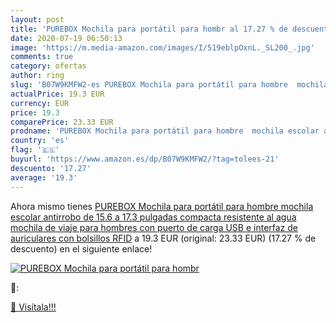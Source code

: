 ```yaml
---
layout: post
title: 'PUREBOX Mochila para portátil para hombr al 17.27 % de descuento'
date: 2020-07-19 06:50:13
image: 'https://m.media-amazon.com/images/I/519eblpOxnL._SL200_.jpg'
comments: true
category: ofertas
author: ring
slug: 'B07W9KMFW2-es PUREBOX Mochila para portátil para hombre  mochila escolar antirrobo de 15.6 a 17.3 pulgadas  compacta  resistente al agua  mochila de viaje para hombres con puerto de carga USB e interfaz de auriculares con bolsillos RFID'
actualPrice: 19.3 EUR
currency: EUR
price: 19.3
comparePrice: 23.33 EUR
prodname: 'PUREBOX Mochila para portátil para hombre  mochila escolar antirrobo de 15.6 a 17.3 pulgadas  compacta  resistente al agua  mochila de viaje para hombres con puerto de carga USB e interfaz de auriculares con bolsillos RFID'
country: 'es'
flag: '🇪🇸'
buyurl: 'https://www.amazon.es/dp/B07W9KMFW2/?tag=tolees-21'
descuento: '17.27'
average: '19.3'
---
```


Ahora mismo tienes [PUREBOX Mochila para portátil para hombre  mochila escolar antirrobo de 15.6 a 17.3 pulgadas  compacta  resistente al agua  mochila de viaje para hombres con puerto de carga USB e interfaz de auriculares con bolsillos RFID](https://www.amazon.es/dp/B07W9KMFW2/?tag=tolees-21) a 19.3 EUR (original: 23.33 EUR) (17.27 %  de descuento) en el siguiente enlace!

[![PUREBOX Mochila para portátil para hombr](https://m.media-amazon.com/images/I/519eblpOxnL._SL200_.jpg)](https://www.amazon.es/dp/B07W9KMFW2/?tag=tolees-21)

🔎:


[🛒 Visítala!!!](https://www.amazon.es/dp/B07W9KMFW2/?tag=tolees-21)

